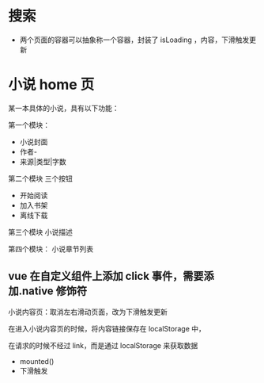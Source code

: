 # 搜索

-   两个页面的容器可以抽象称一个容器，封装了 isLoading ，内容，下滑触发更新

# 小说 home 页

某一本具体的小说，具有以下功能：

第一个模块：

-   小说封面
-   作者-
-   来源|类型|字数

第二个模块 三个按钮

-   开始阅读
-   加入书架
-   离线下载

第三个模块
小说描述

第四个模块：
小说章节列表

## vue 在自定义组件上添加 click 事件，需要添加.native 修饰符

小说内容页：取消左右滑动页面，改为下滑触发更新

在进入小说内容页的时候，将内容链接保存在 localStorage 中，

在请求的时候不经过 link，而是通过 localStorage 来获取数据

-   mounted()
-   下滑触发
